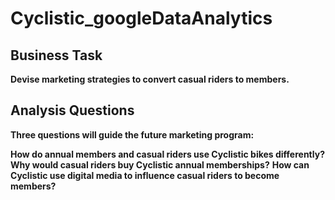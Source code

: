 # Cyclistic_googleDataAnalytics
## Business Task
**Devise marketing strategies to convert casual riders to members.**

## Analysis Questions
**Three questions will guide the future marketing program:**

**How do annual members and casual riders use Cyclistic bikes differently?<br/>**
**Why would casual riders buy Cyclistic annual memberships?**
**How can Cyclistic use digital media to influence casual riders to become members?**
